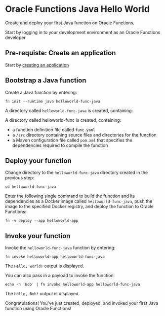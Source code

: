 # Oracle Functions Java Hello World

Create and deploy your first Java function on Oracle Functions.

Start by logging in to your development environment as an Oracle Functions developer

## Pre-requiste: Create an application

Start by [creating an application](create-application.md)

## Bootstrap a Java function

 Create a Java function by entering:

`fn init --runtime java helloworld-func-java`

A directory called `helloworld-func-java` is created, containing:

A directory called helloworld-func is created, containing:

- a function definition file called `func.yaml`
- a `/src` directory containing source files and directories for the function
- a Maven configuration file called `pom.xml` that specifies the dependencies required to compile the function

## Deploy your function

Change directory to the `helloworld-func-java` directory created in the previous step:

`cd helloworld-func-java`

Enter the following single command to build the function and its dependencies as a Docker image called `helloworld-func-java`, push the image to the specified Docker registry, and deploy the function to Oracle Functions:

`fn -v deploy --app helloworld-app`

## Invoke your function

Invoke the `helloworld-func-java` function by entering:

`fn invoke helloworld-app helloworld-func-java`

The `Hello, world!` output is displayed.

You can also pass in a payload to invoke the function:

`echo -n 'Bob' | fn invoke helloworld-app helloworld-func-java`

The `Hello, Bob!` output is displayed.

Congratulations! You've just created, deployed, and invoked your first Java function using Oracle Functions!


